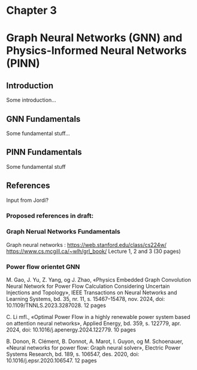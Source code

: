 # Chapter 3
# Graph Neural Networks (GNN) and Physics-Informed Neural Networks (PINN)

## Introduction
Some introduction...

## GNN Fundamentals
Some fundamental stuff...

## PINN Fundamentals
Some fundamental stuff

## References

Input from Jordi?


### Proposed references in draft:

### Graph Nerual Networks Fundamentals
Graph neural networks : https://web.stanford.edu/class/cs224w/
https://www.cs.mcgill.ca/~wlh/grl_book/
Lecture 1, 2 and 3 (30 pages)

### Power flow orientet GNN
M. Gao, J. Yu, Z. Yang, og J. Zhao, «Physics Embedded Graph Convolution Neural Network for Power Flow Calculation Considering Uncertain Injections and Topology», IEEE Transactions on Neural Networks and Learning Systems, bd. 35, nr. 11, s. 15467–15478, nov. 2024, doi: 10.1109/TNNLS.2023.3287028.
12 pages

C. Li mfl., «Optimal Power Flow in a highly renewable power system based on attention neural networks», Applied Energy, bd. 359, s. 122779, apr. 2024, doi: 10.1016/j.apenergy.2024.122779.
10 pages

B. Donon, R. Clément, B. Donnot, A. Marot, I. Guyon, og M. Schoenauer, «Neural networks for power flow: Graph neural solver», Electric Power Systems Research, bd. 189, s. 106547, des. 2020, doi: 10.1016/j.epsr.2020.106547.
12 pages



